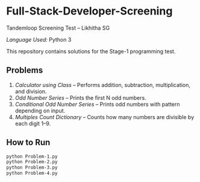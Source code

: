 # Full-Stack-Developer-Screening
 Tandemloop Screening Test – Likhitha SG

*Language Used:* Python 3

This repository contains solutions for the Stage-1 programming test.

## Problems
1. *Calculator using Class* – Performs addition, subtraction, multiplication, and division.
2. *Odd Number Series* – Prints the first N odd numbers.
3. *Conditional Odd Number Series* – Prints odd numbers with pattern depending on input.
4. *Multiples Count Dictionary* – Counts how many numbers are divisible by each digit 1–9.

## How to Run
```bash
python Problem-1.py
python Problem-2.py
python Problem-3.py
python Problem-4.py
